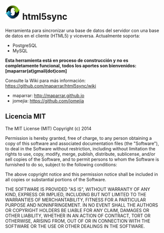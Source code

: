 # ![html5sync](resources/images/sync_48.png) html5sync

Herramienta para sincronizar una base de datos del servidor con una base de datos en el cliente (HTML5) y viceversa. Actualmente soporta:
* PostgreSQL
* MySQL

**Esta herramienta está en proceso de construcción y no es completamente funcional, todos los aportes son bienvenidos: [maparrar(at)gmail(dot)com]**



Consulte la Wiki para más información: https://github.com/maparrar/html5sync/wiki

- maparrar: http://maparrar.github.io
- jomejia: https://github.com/jomejia


## Licencia MIT
The MIT License (MIT) Copyright (c) 2014

Permission is hereby granted, free of charge, to any person obtaining a copy of this software and associated documentation files (the "Software"), to deal in the Software without restriction, including without limitation the rights to use, copy, modify, merge, publish, distribute, sublicense, and/or sell copies of the Software, and to permit persons to whom the Software is furnished to do so, subject to the following conditions:

The above copyright notice and this permission notice shall be included in all copies or substantial portions of the Software.

THE SOFTWARE IS PROVIDED "AS IS", WITHOUT WARRANTY OF ANY KIND, EXPRESS OR IMPLIED, INCLUDING BUT NOT LIMITED TO THE WARRANTIES OF MERCHANTABILITY, FITNESS FOR A PARTICULAR PURPOSE AND NONINFRINGEMENT. IN NO EVENT SHALL THE AUTHORS OR COPYRIGHT HOLDERS BE LIABLE FOR ANY CLAIM, DAMAGES OR OTHER LIABILITY, WHETHER IN AN ACTION OF CONTRACT, TORT OR OTHERWISE, ARISING FROM, OUT OF OR IN CONNECTION WITH THE SOFTWARE OR THE USE OR OTHER DEALINGS IN THE SOFTWARE.